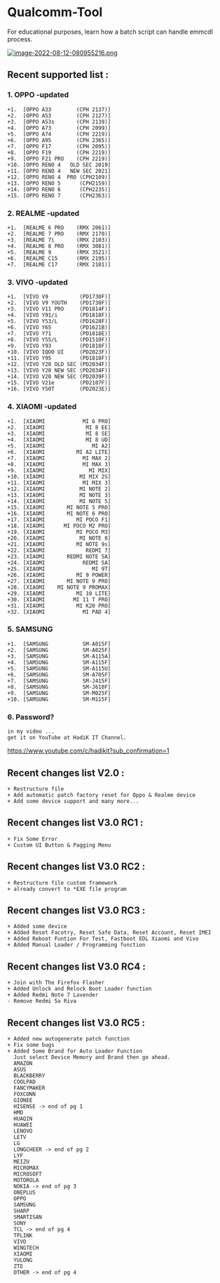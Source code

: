 # Qualcomm-Tool
For educational purposes, learn how a batch script can handle emmcdl process.

[![image-2022-08-12-080955216.png](https://i.postimg.cc/6qjz1pLf/image-2022-08-12-080955216.png)](https://postimg.cc/BPFxjszj)

## Recent supported list :

### 1. OPPO -updated
```
+1.  [OPPO A33        (CPH 2137)]
+2.  [OPPO A53        (CPH 2127)]
+3.  [OPPO A53s       (CPH 2139)]
+4.  [OPPO A73        (CPH 2099)]
+5.  [OPPO A74        (CPH 2219)]
+6.  [OPPO A95        (CPH 2365)]
+7.  [OPPO F17        (CPH 2095)]
+8.  [OPPO F19        (CPH 2219)]
+9.  [OPPO F21 PRO    (CPH 2219)]
+10. [OPPO RENO 4   OLD SEC 2019]
+11. [OPPO RENO 4   NEW SEC 2021]
+12. [OPPO RENO 4  PRO (CPH2109)]
+13. [OPPO RENO 5      (CPH2159)]
+14. [OPPO RENO 6      (CPH2235)]
+15. [OPPO RENO 7      (CPH2363)]
```

### 2. REALME -updated
```
+1.  [REALME 6 PRO    (RMX 2061)]
+2.  [REALME 7 PRO    (RMX 2170)]
+3.  [REALME 7i       (RMX 2103)]
+4.  [REALME 8 PRO    (RMX 3081)]
+5.  [REALME 9        (RMX 3521)]
+6.  [REALME C15      (RMX 2195)]
+7.  [REALME C17      (RMX 2101)]
```

### 3. VIVO -updated
```
+1.  [VIVO V9          (PD1730F)]
+2.  [VIVO V9 YOUTH    (PD1730F)]
+3.  [VIVO V11 PRO     (PD1814F)]
+4.  [VIVO Y91/i       (PD1818F)]
+5.  [VIVO Y53/L       (PD1628F)]
+6.  [VIVO Y65         (PD1621B)]
+7.  [VIVO Y71         (PD1818E)]
+8.  [VIVO Y55/L       (PD1510F)]
+9.  [VIVO Y93         (PD1818F)]
+10. [VIVO IQOO UI     (PD2023F)]
+11. [VIVO Y95         (PD1818F)]
+12. [VIVO Y20 OLD SEC (PD2034F)]
+13. [VIVO Y20 NEW SEC (PD2034F)]
+14. [VIVO V20 NEW SEC (PD2039F)]
+15. [VIVO V21e        (PD2107F)]
+16. [VIVO Y50T        (PD2023E)]
```

### 4. XIAOMI -updated
```
+1.  [XIAOMI            MI 6 PRO]
+2.  [XIAOMI             MI 8 EE]
+3.  [XIAOMI             MI 8 SE]
+4.  [XIAOMI             MI 8 UD]
+5.  [XIAOMI               MI A2]
+6.  [XIAOMI          MI A2 LITE]
+7.  [XIAOMI            MI MAX 2]
+8.  [XIAOMI            MI MAX 3]
+9.  [XIAOMI              MI MIX]
+10. [XIAOMI           MI MIX 2S]
+11. [XIAOMI            MI MIX 3]
+12. [XIAOMI           MI NOTE 2]
+13. [XIAOMI           MI NOTE 3]
+14. [XIAOMI           MI NOTE 5]
+15. [XIAOMI       MI NOTE 5 PRO]
+16. [XIAOMI       MI NOTE 6 PRO]
+17. [XIAOMI          MI POCO F1]
+18. [XIAOMI      MI POCO M2 PRO]
+19. [XIAOMI          MI POCO M3]
+20. [XIAOMI           MI NOTE 8]
+21. [XIAOMI          MI NOTE 9s]
+22. [XIAOMI             REDMI 7]
+23. [XIAOMI       REDMI NOTE 5A]
+24. [XIAOMI            REDMI 5A]
+25. [XIAOMI               MI 9T]
+26. [XIAOMI          MI 9 POWER]
+27. [XIAOMI       MI NOTE 9 PRO]
+28. [XIAOMI    MI NOTE 9 PROMAX]
+29. [XIAOMI          MI 10 LITE]
+30. [XIAOMI         MI 11 T PRO]
+31. [XIAOMI          MI K20 PRO]
+32. [XIAOMI            MI PAD 4]

```

### 5. SAMSUNG
```
+1.  [SAMSUNG           SM-A015F]
+2.  [SAMSUNG           SM-A025F]
+3.  [SAMSUNG           SM-A115A]
+4.  [SAMSUNG           SM-A115F]
+5.  [SAMSUNG           SM-A115U]
+6.  [SAMSUNG           SM-A705F]
+7.  [SAMSUNG           SM-J415F]
+8.  [SAMSUNG           SM-J610F]
+9.  [SAMSUNG           SM-M025F]
+10. [SAMSUNG           SM-M115F]
```

### 6. Password?
```
in my video ... 
get it on YouTube at HadiK IT Channel.
```
https://www.youtube.com/c/hadikit?sub_confirmation=1

## Recent changes list V2.0 :

```
+ Restructure file
+ Add automatic patch factory reset for Oppo & Realme device
+ Add some device support and many more...
```

## Recent changes list V3.0 RC1 :

```
+ Fix Some Error
+ Custom UI Button & Pagging Menu
```

## Recent changes list V3.0 RC2 :

```
+ Restructure file custom framework
+ already convert to *EXE file program
```

## Recent changes list V3.0 RC3 :

```
+ Added some device
+ Added Reset Facotry, Reset Safe Data, Reset Account, Reset IMEI
+ Added Reboot Funtion For Test, Fastboot EDL Xiaomi and Vivo
+ Added Manual Loader / Programming function
```

## Recent changes list V3.0 RC4 :

```
+ Join with The Firefox Flasher
+ Added Unlock and Relock Boot Loader function
+ Added Redmi Note 7 Lavender
- Remove Redmi 5a Riva
```

## Recent changes list V3.0 RC5 :

```
+ Added new autogenerate patch function
+ Fix some bugs
+ Added Some Brand for Auto Loader Function
  Just select Device Memory and Brand then go ahead.
  AMAZON
  ASUS
  BLACKBERRY
  COOLPAD
  FANCYMAKER
  FOXCONN
  GIONEE
  HISENSE -> end of pg 1
  HMD
  HUAQIN
  HUAWEI
  LENOVO
  LETV
  LG
  LONGCHEER -> end of pg 2
  LYF
  MEIZU
  MICROMAX
  MICROSOFT
  MOTOROLA
  NOKIA -> end of pg 3
  ONEPLUS
  OPPO
  SAMSUNG
  SHARP
  SMARTISAN
  SONY
  TCL -> end of pg 4
  TPLINK
  VIVO
  WINGTECH
  XIAOMI
  YULONG
  ZTE
  OTHER -> end of pg 4

```
